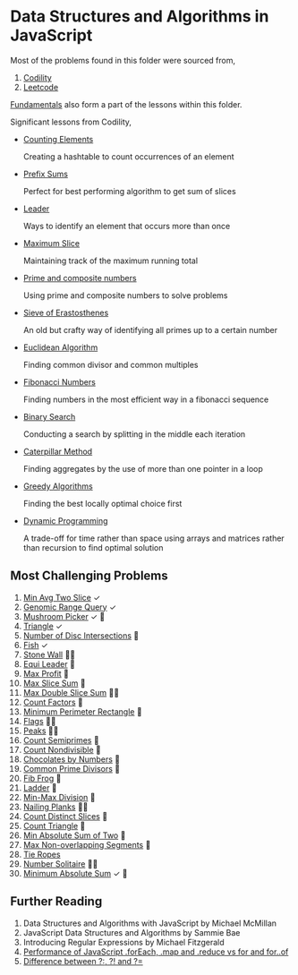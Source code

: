 # Data Structures and Algorithms in JavaScript

Most of the problems found in this folder were sourced from,

1. [Codility](https://app.codility.com/programmers/)
2. [Leetcode](https://leetcode.com/)

[Fundamentals](./structures/) also form a part of the lessons within this folder.

Significant lessons from Codility,

- [Counting Elements](./codility/counting/)

  Creating a hashtable to count occurrences of an element

- [Prefix Sums](./codility/prefix-sums/)
  
  Perfect for best performing algorithm to get sum of slices

- [Leader](./codility/leader/)

  Ways to identify an element that occurs more than once

- [Maximum Slice](./codility/maximum-slice/)

  Maintaining track of the maximum running total

- [Prime and composite numbers](./codility/prime/)

  Using prime and composite numbers to solve problems

- [Sieve of Erastosthenes](./codility/sieve/)

  An old but crafty way of identifying all primes up to a certain number

- [Euclidean Algorithm](./codility/euclidean/)

  Finding common divisor and common multiples

- [Fibonacci Numbers](./codility/fibonacci/)

  Finding numbers in the most efficient way in a fibonacci sequence

- [Binary Search](./codility/binary-search/)

  Conducting a search by splitting in the middle each iteration

- [Caterpillar Method](./codility/caterpillar/)

  Finding aggregates by the use of more than one pointer in a loop

- [Greedy Algorithms](./codility/greedy/)

  Finding the best locally optimal choice first

- [Dynamic Programming](./codility/dynamic/)

  A trade-off for time rather than space using arrays and matrices rather than recursion to find optimal solution

## Most Challenging Problems

1. [Min Avg Two Slice](./codility/prefix-sums#minimum-average-of-two-slices) &#x2713;
2. [Genomic Range Query](./codility/prefix-sums/GENOMIC.md) &#x2713;
3. [Mushroom Picker](./codility/prefix-sums#51-exercise) &#x2713; :thinking:
4. [Triangle](./codility/sorting/TRIANGLE.md) &#x2713;
5. [Number of Disc Intersections](./codility/sorting/DISCS.md) :thinking:
6. [Fish](./codility/stacks-queues/FISH.md) &#x2713;
7. [Stone Wall](./codility/stacks-queues/STONEWALL.md) :face_in_clouds:
8. [Equi Leader](./codility/leader/EQUILEADER.md) :thinking:
9. [Max Profit](./codility/maximum-slice/MAXPROFIT.md) :thinking:
10. [Max Slice Sum](./codility/maximum-slice/MAXSLICESUM.md) :thinking:
11. [Max Double Slice Sum](./codility/maximum-slice/MAXDOUBLESLICE.md) :face_in_clouds:
12. [Count Factors](./codility/prime/COUNTFACTORS.md) :thinking:
13. [Minimum Perimeter Rectangle](./codility/prime/MINPERIMETERRECTANGLE.md) :thinking:
14. [Flags](./codility/prime/FLAGS.md) :face_in_clouds:
15. [Peaks](./codility/prime/PEAKS.md) :face_in_clouds:
16. [Count Semiprimes](./codility/sieve/COUNTSEMIPRIMES.md) :thinking:
17. [Count Nondivisible](./codility/sieve/COUNTNONDIVISIBLE.md) :thinking:
18. [Chocolates by Numbers](./codility/euclidean/CHOCOLATE.md) :thinking:
19. [Common Prime Divisors](./codility/euclidean/COMMONPRIME.md) :thinking:
20. [Fib Frog](./codility/fibonacci/FIBFROG.md) :thinking:
21. [Ladder](./codility/fibonacci/LADDER.md) :thinking:
22. [Min-Max Division](./codility/binary-search/MINMAXDIVISION.md) :thinking:
23. [Nailing Planks](./codility/binary-search/NAILINGPLANKS.md) :face_in_clouds:
24. [Count Distinct Slices](./codility/caterpillar/COUNTDISTINCT.md) :thinking:
25. [Count Triangle](./codility/caterpillar/COUNTRIANGLES.md) :thinking:
26. [Min Absolute Sum of Two](./codility/caterpillar/MINABSSUM.md) :thinking:
27. [Max Non-overlapping Segments](./codility/greedy/MAXNONOVERLAPPING.md) :thinking:
28. [Tie Ropes](./codility/greedy/TIEROPES.md)
29. [Number Solitaire](./codility/dynamic/SOLITAIRE.md) :face_in_clouds:
30. [Minimum Absolute Sum](./codility/dynamic/MINABSSUM.md) &#x2713; :thinking:


## Further Reading

1. Data Structures and Algorithms with JavaScript by Michael McMillan
2. JavaScript Data Structures and Algorithms by Sammie Bae
3. Introducing Regular Expressions by Michael Fitzgerald
4. [Performance of JavaScript .forEach, .map and .reduce vs for and for..of](https://leanylabs.com/blog/js-forEach-map-reduce-vs-for-for_of/)
5. [Difference between ?:, ?! and ?=](https://stackoverflow.com/questions/10804732/difference-between-and)